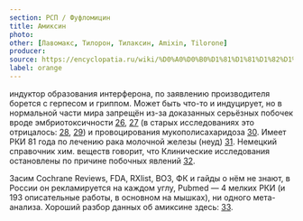 ```yaml
---
section: РСП / Фуфломицин
title: Амиксин
photo:
other: [Лавомакс, Тилорон, Тилаксин, Amixin, Tilorone]
producer:
source: https://encyclopatia.ru/wiki/%D0%A0%D0%B0%D1%81%D1%81%D1%82%D1%80%D0%B5%D0%BB%D1%8C%D0%BD%D1%8B%D0%B9_%D1%81%D0%BF%D0%B8%D1%81%D0%BE%D0%BA_%D0%BF%D1%80%D0%B5%D0%BF%D0%B0%D1%80%D0%B0%D1%82%D0%BE%D0%B2
label: orange
---
```


индуктор образования интерферона, по заявлению производителя борется с герпесом и гриппом. Может быть что-то и индуцирует, но в нормальной части мира запрещён из-за доказанных серьёзных побочек вроде эмбриотоксичности [26](https://www.ncbi.nlm.nih.gov/pubmed/1523581), [27](http://ijt.sagepub.com/content/13/2/93.abstract) (в старых исследованиях это отрицалось: [28](http://www.ncbi.nlm.nih.gov/pubmed/67887), [29](http://www.ncbi.nlm.nih.gov/pmc/articles/PMC351924/)) и провоцирования мукополисахаридоза [30](https://www.ncbi.nlm.nih.gov/pubmed/1720315). Имеет РКИ 81 года по лечению рака молочной железы (неуд) [31](https://www.ncbi.nlm.nih.gov/pubmed/6166363). Немецкий справочник хим. веществ говорит, что Клинические исследования остановлены по причине побочных явлений [32](http://www.chemie.de/lexikon/Fluorenon.html).

Засим Cochrane Reviews, FDA, RXlist, ВОЗ, ФК и гайды о нём не знают, в России он рекламируется на каждом углу, Pubmed — 4 мелких РКИ (и 193 описательные работы, в основном на мышках), ни одного мета-анализа. Хороший разбор данных об амиксине здесь: [33](http://nastyas.livejournal.com/220117.html).
